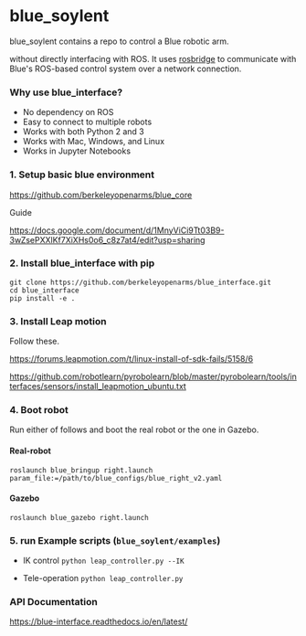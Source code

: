 # blue_soylent
blue_soylent contains a repo to control a Blue robotic arm.

 without directly interfacing with ROS. It uses [rosbridge](https://github.com/RobotWebTools/rosbridge_suite) to communicate with Blue's ROS-based control system over a network connection.

### Why use blue_interface?
- No dependency on ROS
- Easy to connect to multiple robots
- Works with both Python 2 and 3
- Works with Mac, Windows, and Linux
- Works in Jupyter Notebooks

### 1. Setup basic blue environment

https://github.com/berkeleyopenarms/blue_core


Guide

https://docs.google.com/document/d/1MnyViCi9Tt03B9-3wZsePXXlKf7XiXHs0o6_c8z7at4/edit?usp=sharing

### 2. Install blue_interface with pip
```
git clone https://github.com/berkeleyopenarms/blue_interface.git
cd blue_interface
pip install -e .
```
### 3. Install Leap motion

Follow these.

https://forums.leapmotion.com/t/linux-install-of-sdk-fails/5158/6

https://github.com/robotlearn/pyrobolearn/blob/master/pyrobolearn/tools/interfaces/sensors/install_leapmotion_ubuntu.txt

### 4. Boot robot

Run either of follows and boot the real robot or the one in Gazebo.

#### Real-robot
`roslaunch blue_bringup right.launch param_file:=/path/to/blue_configs/blue_right_v2.yaml`

#### Gazebo
`roslaunch blue_gazebo right.launch`

### 5. run Example scripts (`blue_soylent/examples`)
  - IK control
    `python leap_controller.py --IK`

  - Tele-operation
    `python leap_controller.py`


### API Documentation
https://blue-interface.readthedocs.io/en/latest/
